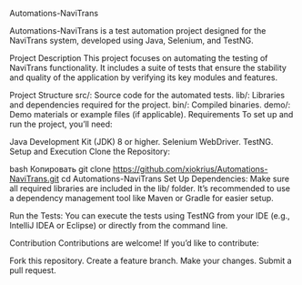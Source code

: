 Automations-NaviTrans

Automations-NaviTrans is a test automation project designed for the NaviTrans system, developed using Java, Selenium, and TestNG.

Project Description
This project focuses on automating the testing of NaviTrans functionality. It includes a suite of tests that ensure the stability and quality of the application by verifying its key modules and features.

Project Structure
src/: Source code for the automated tests.
lib/: Libraries and dependencies required for the project.
bin/: Compiled binaries.
demo/: Demo materials or example files (if applicable).
Requirements
To set up and run the project, you’ll need:

Java Development Kit (JDK) 8 or higher.
Selenium WebDriver.
TestNG.
Setup and Execution
Clone the Repository:

bash
Копировать
git clone https://github.com/xiokrius/Automations-NaviTrans.git
cd Automations-NaviTrans
Set Up Dependencies:
Make sure all required libraries are included in the lib/ folder. It’s recommended to use a dependency management tool like Maven or Gradle for easier setup.

Run the Tests:
You can execute the tests using TestNG from your IDE (e.g., IntelliJ IDEA or Eclipse) or directly from the command line.

Contribution
Contributions are welcome! If you’d like to contribute:

Fork this repository.
Create a feature branch.
Make your changes.
Submit a pull request.